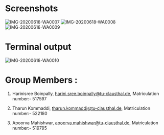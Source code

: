 # Screenshots

![IMG-20200618-WA0007](https://user-images.githubusercontent.com/22364235/85051235-8e12db80-b197-11ea-9d67-fc00d6ebe83d.jpg)
![IMG-20200618-WA0008](https://user-images.githubusercontent.com/22364235/85051236-8f440880-b197-11ea-943b-18c7a0a19447.jpg)
![IMG-20200618-WA0009](https://user-images.githubusercontent.com/22364235/85051238-8fdc9f00-b197-11ea-8417-a70105901660.jpg)

# Terminal output
![IMG-20200618-WA0010](https://user-images.githubusercontent.com/22364235/85051241-90753580-b197-11ea-806c-75ae2e7b424b.jpg)

# Group Members :

1. Harinisree Boinpally, harini.sree.boinpally@tu-clausthal.de, Matriculation number:- 517597

2. Tharun Kommaddi, tharun.kommaddi@tu-clausthal.de,  Matriculation number:-  522180

3. Apoorva Mahishwar,  apoorva.mahishwar@tu-clausthal.de, Matriculation number:- 519795
